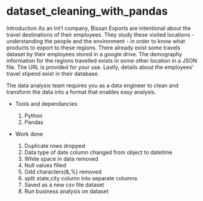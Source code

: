 # dataset_cleaning_with_pandas
Introduction
As an Int’l company, Bissan Exports are intentional about the travel destinations of their employees. They study these visited locations - understanding the people and the environment - in order to know what products to export to these regions. There already exist some travels dataset by their employees stored in a google drive. The demography information for the regions
travelled exists in some other location in a JSON file. The URL is provided for your use. Lastly, details about the employees’ travel stipend exist in their database.

The data analysis team requires you as a data engineer to clean and transform the data into a format that enables easy analysis.

- Tools and dependancies
  1. Python
  2. Pandas

- Work done
  1. Duplicate rows dropped
  2. Data type of date column changed from object to datetime
  3. White space in data removed
  4. Null values filled
  5. Odd characters(&,%) removed
  6. split state,city column into separate columns
  7. Saved as a new csv file dataset
  8. Run business analysis on dataset
